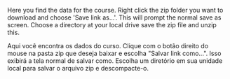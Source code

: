 Here you find the data for the course. Right click the zip folder you want to download and choose 'Save link as...'. This will prompt the normal save as screen. Choose a directory at your local drive save the zip file and unzip this. 

Aqui você encontra os dados do curso. Clique com o botão direito do mouse na pasta zip que deseja baixar e escolha "Salvar link como...". Isso exibirá a tela normal de salvar como. Escolha um diretório em sua unidade local para salvar o arquivo zip e descompacte-o. 
